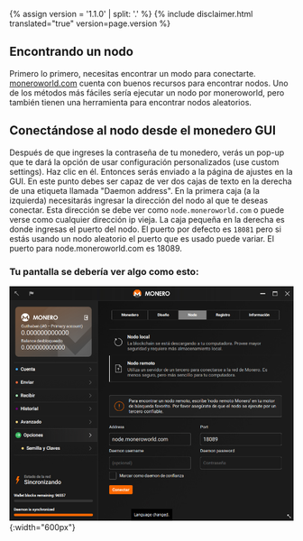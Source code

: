 {% assign version = '1.1.0' | split: '.' %}
{% include disclaimer.html translated="true" version=page.version %}
## Encontrando un nodo
Primero lo primero, necesitas encontrar un modo para conectarte. [moneroworld.com](https://moneroworld.com/#nodes) cuenta con buenos recursos para encontrar nodos. Uno de los métodos más fáciles
sería ejecutar un nodo por moneroworld, pero también tienen una herramienta para encontrar nodos aleatorios.

## Conectándose al nodo desde el monedero GUI
Después de que ingreses la contraseña de tu monedero, verás un pop-up que te dará la opción de usar configuración personalizados (use custom settings). Haz clic en él. Entonces serás
enviado a la página de ajustes en la GUI. En este punto debes ser capaz de ver dos cajas de texto en la derecha de una etiqueta llamada "Daemon address". En la primera caja (a la izquierda) necesitarás ingresar la dirección del nodo al que te deseas
conectar. Esta dirección se debe ver como `node.moneroworld.com` o puede verse como cualquier dirección ip vieja. La caja pequeña en la derecha es donde ingresas el puerto del nodo. El puerto por defecto es `18081` pero si estás usando un nodo aleatorio el puerto que es usado puede variar. El puerto para node.moneroworld.com es 18089.
### Tu pantalla se debería ver algo como esto:
![Node](png/remote_node/remote-node-screenshot.png){:width="600px"}
